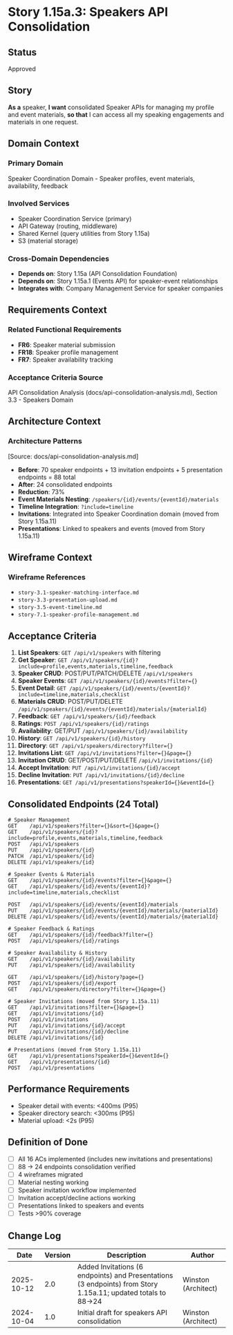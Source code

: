 # Story 1.15a.3: Speakers API Consolidation

## Status
Approved

## Story

**As a** speaker,
**I want** consolidated Speaker APIs for managing my profile and event materials,
**so that** I can access all my speaking engagements and materials in one request.

## Domain Context

### Primary Domain
Speaker Coordination Domain - Speaker profiles, event materials, availability, feedback

### Involved Services
- Speaker Coordination Service (primary)
- API Gateway (routing, middleware)
- Shared Kernel (query utilities from Story 1.15a)
- S3 (material storage)

### Cross-Domain Dependencies
- **Depends on**: Story 1.15a (API Consolidation Foundation)
- **Depends on**: Story 1.15a.1 (Events API) for speaker-event relationships
- **Integrates with**: Company Management Service for speaker companies

## Requirements Context

### Related Functional Requirements
- **FR6**: Speaker material submission
- **FR18**: Speaker profile management
- **FR7**: Speaker availability tracking

### Acceptance Criteria Source
API Consolidation Analysis (docs/api-consolidation-analysis.md), Section 3.3 - Speakers Domain

## Architecture Context

### Architecture Patterns
[Source: docs/api-consolidation-analysis.md]
- **Before**: 70 speaker endpoints + 13 invitation endpoints + 5 presentation endpoints = 88 total
- **After**: 24 consolidated endpoints
- **Reduction**: 73%
- **Event Materials Nesting**: `/speakers/{id}/events/{eventId}/materials`
- **Timeline Integration**: `?include=timeline`
- **Invitations**: Integrated into Speaker Coordination domain (moved from Story 1.15a.11)
- **Presentations**: Linked to speakers and events (moved from Story 1.15a.11)

## Wireframe Context

### Wireframe References
- `story-3.1-speaker-matching-interface.md`
- `story-3.3-presentation-upload.md`
- `story-3.5-event-timeline.md`
- `story-7.1-speaker-profile-management.md`

## Acceptance Criteria

1. **List Speakers**: `GET /api/v1/speakers` with filtering
2. **Get Speaker**: `GET /api/v1/speakers/{id}?include=profile,events,materials,timeline,feedback`
3. **Speaker CRUD**: POST/PUT/PATCH/DELETE `/api/v1/speakers`
4. **Speaker Events**: `GET /api/v1/speakers/{id}/events?filter={}`
5. **Event Detail**: `GET /api/v1/speakers/{id}/events/{eventId}?include=timeline,materials,checklist`
6. **Materials CRUD**: POST/PUT/DELETE `/api/v1/speakers/{id}/events/{eventId}/materials/{materialId}`
7. **Feedback**: `GET /api/v1/speakers/{id}/feedback`
8. **Ratings**: `POST /api/v1/speakers/{id}/ratings`
9. **Availability**: GET/PUT `/api/v1/speakers/{id}/availability`
10. **History**: `GET /api/v1/speakers/{id}/history`
11. **Directory**: `GET /api/v1/speakers/directory?filter={}`
12. **Invitations List**: `GET /api/v1/invitations?filter={}&page={}`
13. **Invitation CRUD**: GET/POST/PUT/DELETE `/api/v1/invitations/{id}`
14. **Accept Invitation**: `PUT /api/v1/invitations/{id}/accept`
15. **Decline Invitation**: `PUT /api/v1/invitations/{id}/decline`
16. **Presentations**: `GET /api/v1/presentations?speakerId={}&eventId={}`

## Consolidated Endpoints (24 Total)

```
# Speaker Management
GET    /api/v1/speakers?filter={}&sort={}&page={}
GET    /api/v1/speakers/{id}?include=profile,events,materials,timeline,feedback
POST   /api/v1/speakers
PUT    /api/v1/speakers/{id}
PATCH  /api/v1/speakers/{id}
DELETE /api/v1/speakers/{id}

# Speaker Events & Materials
GET    /api/v1/speakers/{id}/events?filter={}&page={}
GET    /api/v1/speakers/{id}/events/{eventId}?include=timeline,materials,checklist

POST   /api/v1/speakers/{id}/events/{eventId}/materials
PUT    /api/v1/speakers/{id}/events/{eventId}/materials/{materialId}
DELETE /api/v1/speakers/{id}/events/{eventId}/materials/{materialId}

# Speaker Feedback & Ratings
GET    /api/v1/speakers/{id}/feedback?filter={}
POST   /api/v1/speakers/{id}/ratings

# Speaker Availability & History
GET    /api/v1/speakers/{id}/availability
PUT    /api/v1/speakers/{id}/availability

GET    /api/v1/speakers/{id}/history?page={}
POST   /api/v1/speakers/{id}/export
GET    /api/v1/speakers/directory?filter={}&page={}

# Speaker Invitations (moved from Story 1.15a.11)
GET    /api/v1/invitations?filter={}&page={}
GET    /api/v1/invitations/{id}
POST   /api/v1/invitations
PUT    /api/v1/invitations/{id}/accept
PUT    /api/v1/invitations/{id}/decline
DELETE /api/v1/invitations/{id}

# Presentations (moved from Story 1.15a.11)
GET    /api/v1/presentations?speakerId={}&eventId={}
GET    /api/v1/presentations/{id}
POST   /api/v1/presentations
```

## Performance Requirements

- Speaker detail with events: <400ms (P95)
- Speaker directory search: <300ms (P95)
- Material upload: <2s (P95)

## Definition of Done

- [ ] All 16 ACs implemented (includes new invitations and presentations)
- [ ] 88 → 24 endpoints consolidation verified
- [ ] 4 wireframes migrated
- [ ] Material nesting working
- [ ] Speaker invitation workflow implemented
- [ ] Invitation accept/decline actions working
- [ ] Presentations linked to speakers and events
- [ ] Tests >90% coverage

## Change Log

| Date | Version | Description | Author |
|------|---------|-------------|--------|
| 2025-10-12 | 2.0 | Added Invitations (6 endpoints) and Presentations (3 endpoints) from Story 1.15a.11; updated totals to 88→24 | Winston (Architect) |
| 2024-10-04 | 1.0 | Initial draft for speakers API consolidation | Winston (Architect) |
